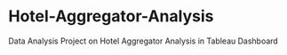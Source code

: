 # Hotel-Aggregator-Analysis
Data Analysis Project on Hotel Aggregator Analysis in Tableau Dashboard
